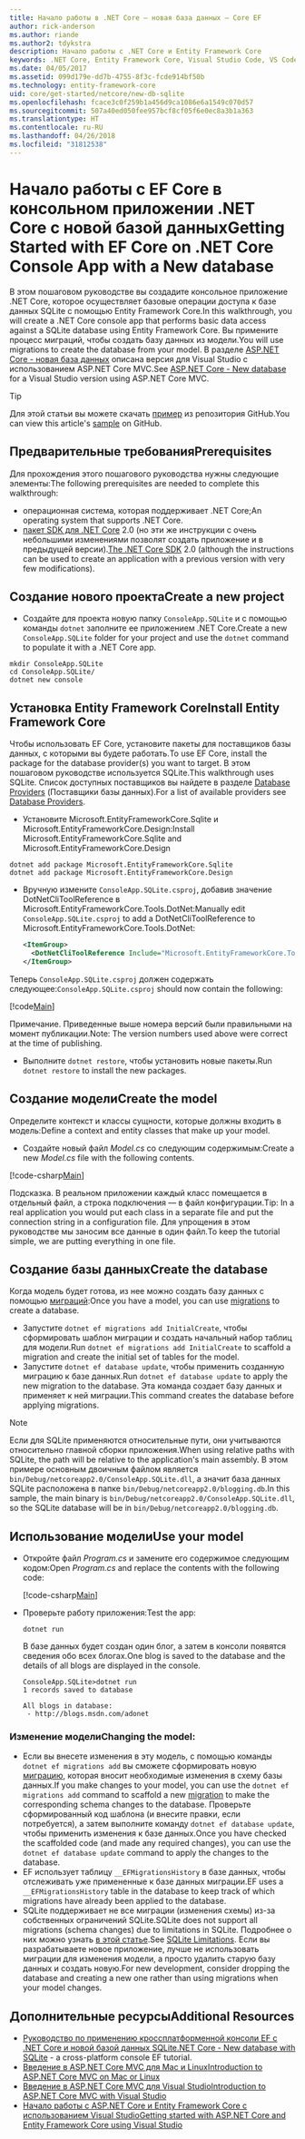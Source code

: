 ```yaml
---
title: Начало работы в .NET Core — новая база данных — Core EF
author: rick-anderson
ms.author: riande
ms.author2: tdykstra
description: Начало работы с .NET Core и Entity Framework Core
keywords: .NET Core, Entity Framework Core, Visual Studio Code, VS Code, Mac, Linux
ms.date: 04/05/2017
ms.assetid: 099d179e-dd7b-4755-8f3c-fcde914bf50b
ms.technology: entity-framework-core
uid: core/get-started/netcore/new-db-sqlite
ms.openlocfilehash: fcace3c0f259b1a456d9ca1086e6a1549c070d57
ms.sourcegitcommit: 507a40ed050fee957bcf8cf05f6e0ec8a3b1a363
ms.translationtype: HT
ms.contentlocale: ru-RU
ms.lasthandoff: 04/26/2018
ms.locfileid: "31812538"
---
```

# <a name="getting-started-with-ef-core-on-net-core-console-app-with-a-new-database"></a><span data-ttu-id="8ce54-104">Начало работы с EF Core в консольном приложении .NET Core с новой базой данных</span><span class="sxs-lookup"><span data-stu-id="8ce54-104">Getting Started with EF Core on .NET Core Console App with a New database</span></span>

<span data-ttu-id="8ce54-105">В этом пошаговом руководстве вы создадите консольное приложение .NET Core, которое осуществляет базовые операции доступа к базе данных SQLite с помощью Entity Framework Core.</span><span class="sxs-lookup"><span data-stu-id="8ce54-105">In this walkthrough, you will create a .NET Core console app that performs basic data access against a SQLite database using Entity Framework Core.</span></span> <span data-ttu-id="8ce54-106">Вы примените процесс миграций, чтобы создать базу данных из модели.</span><span class="sxs-lookup"><span data-stu-id="8ce54-106">You will use migrations to create the database from your model.</span></span> <span data-ttu-id="8ce54-107">В разделе [ASP.NET Core - новая база данных](xref:core/get-started/aspnetcore/new-db) описана версия для Visual Studio с использованием ASP.NET Core MVC.</span><span class="sxs-lookup"><span data-stu-id="8ce54-107">See [ASP.NET Core - New database](xref:core/get-started/aspnetcore/new-db) for a Visual Studio version using ASP.NET Core MVC.</span></span>

> [!TIP]  
> <span data-ttu-id="8ce54-108">Для этой статьи вы можете скачать [пример](https://github.com/aspnet/EntityFramework.Docs/tree/master/samples/core/GetStarted/NetCore/ConsoleApp.SQLite) из репозитория GitHub.</span><span class="sxs-lookup"><span data-stu-id="8ce54-108">You can view this article's [sample](https://github.com/aspnet/EntityFramework.Docs/tree/master/samples/core/GetStarted/NetCore/ConsoleApp.SQLite) on GitHub.</span></span>

## <a name="prerequisites"></a><span data-ttu-id="8ce54-109">Предварительные требования</span><span class="sxs-lookup"><span data-stu-id="8ce54-109">Prerequisites</span></span>

<span data-ttu-id="8ce54-110">Для прохождения этого пошагового руководства нужны следующие элементы:</span><span class="sxs-lookup"><span data-stu-id="8ce54-110">The following prerequisites are needed to complete this walkthrough:</span></span>
* <span data-ttu-id="8ce54-111">операционная система, которая поддерживает .NET Core;</span><span class="sxs-lookup"><span data-stu-id="8ce54-111">An operating system that supports .NET Core.</span></span>
* <span data-ttu-id="8ce54-112">[пакет SDK для .NET Core](https://www.microsoft.com/net/core) 2.0 (но эти же инструкции с очень небольшими изменениями позволят создать приложение и в предыдущей версии).</span><span class="sxs-lookup"><span data-stu-id="8ce54-112">[The .NET Core SDK](https://www.microsoft.com/net/core) 2.0 (although the instructions can be used to create an application with a previous version with very few modifications).</span></span>

## <a name="create-a-new-project"></a><span data-ttu-id="8ce54-113">Создание нового проекта</span><span class="sxs-lookup"><span data-stu-id="8ce54-113">Create a new project</span></span>

* <span data-ttu-id="8ce54-114">Создайте для проекта новую папку `ConsoleApp.SQLite` и с помощью команды `dotnet` заполните ее приложением .NET Core.</span><span class="sxs-lookup"><span data-stu-id="8ce54-114">Create a new `ConsoleApp.SQLite` folder for your project and use the `dotnet` command to populate it with a .NET Core app.</span></span>

``` Console
mkdir ConsoleApp.SQLite
cd ConsoleApp.SQLite/
dotnet new console
```

## <a name="install-entity-framework-core"></a><span data-ttu-id="8ce54-115">Установка Entity Framework Core</span><span class="sxs-lookup"><span data-stu-id="8ce54-115">Install Entity Framework Core</span></span>

<span data-ttu-id="8ce54-116">Чтобы использовать EF Core, установите пакеты для поставщиков базы данных, с которыми вы будете работать.</span><span class="sxs-lookup"><span data-stu-id="8ce54-116">To use EF Core, install the package for the database provider(s) you want to target.</span></span> <span data-ttu-id="8ce54-117">В этом пошаговом руководстве используется SQLite.</span><span class="sxs-lookup"><span data-stu-id="8ce54-117">This walkthrough uses SQLite.</span></span> <span data-ttu-id="8ce54-118">Список доступных поставщиков вы найдете в разделе [Database Providers](../../providers/index.md) (Поставщики базы данных).</span><span class="sxs-lookup"><span data-stu-id="8ce54-118">For a list of available providers see [Database Providers](../../providers/index.md).</span></span>

* <span data-ttu-id="8ce54-119">Установите Microsoft.EntityFrameworkCore.Sqlite и Microsoft.EntityFrameworkCore.Design:</span><span class="sxs-lookup"><span data-stu-id="8ce54-119">Install Microsoft.EntityFrameworkCore.Sqlite and Microsoft.EntityFrameworkCore.Design</span></span>

``` Console
dotnet add package Microsoft.EntityFrameworkCore.Sqlite
dotnet add package Microsoft.EntityFrameworkCore.Design
```

* <span data-ttu-id="8ce54-120">Вручную измените `ConsoleApp.SQLite.csproj`, добавив значение DotNetCliToolReference в Microsoft.EntityFrameworkCore.Tools.DotNet:</span><span class="sxs-lookup"><span data-stu-id="8ce54-120">Manually edit `ConsoleApp.SQLite.csproj` to add a DotNetCliToolReference to Microsoft.EntityFrameworkCore.Tools.DotNet:</span></span>

  ``` xml
  <ItemGroup>
    <DotNetCliToolReference Include="Microsoft.EntityFrameworkCore.Tools.DotNet" Version="2.0.0" />
  </ItemGroup>
  ```

<span data-ttu-id="8ce54-121">Теперь `ConsoleApp.SQLite.csproj` должен содержать следующее:</span><span class="sxs-lookup"><span data-stu-id="8ce54-121">`ConsoleApp.SQLite.csproj` should now contain the following:</span></span>

[!code[Main](../../../../samples/core/GetStarted/NetCore/ConsoleApp.SQLite/ConsoleApp.SQLite.csproj)]

 <span data-ttu-id="8ce54-122">Примечание. Приведенные выше номера версий были правильными на момент публикации.</span><span class="sxs-lookup"><span data-stu-id="8ce54-122">Note: The version numbers used above were correct at the time of publishing.</span></span>

*  <span data-ttu-id="8ce54-123">Выполните `dotnet restore`, чтобы установить новые пакеты.</span><span class="sxs-lookup"><span data-stu-id="8ce54-123">Run `dotnet restore` to install the new packages.</span></span>

## <a name="create-the-model"></a><span data-ttu-id="8ce54-124">Создание модели</span><span class="sxs-lookup"><span data-stu-id="8ce54-124">Create the model</span></span>

<span data-ttu-id="8ce54-125">Определите контекст и классы сущности, которые должны входить в модель:</span><span class="sxs-lookup"><span data-stu-id="8ce54-125">Define a context and entity classes that make up your model.</span></span>

* <span data-ttu-id="8ce54-126">Создайте новый файл *Model.cs* со следующим содержимым:</span><span class="sxs-lookup"><span data-stu-id="8ce54-126">Create a new *Model.cs* file with the following contents.</span></span>

[!code-csharp[Main](../../../../samples/core/GetStarted/NetCore/ConsoleApp.SQLite/Model.cs)]

<span data-ttu-id="8ce54-127">Подсказка. В реальном приложении каждый класс помещается в отдельный файл, а строка подключения — в файл конфигурации.</span><span class="sxs-lookup"><span data-stu-id="8ce54-127">Tip: In a real application you would put each class in a separate file and put the connection string in a configuration file.</span></span> <span data-ttu-id="8ce54-128">Для упрощения в этом руководстве мы заносим все данные в один файл.</span><span class="sxs-lookup"><span data-stu-id="8ce54-128">To keep the tutorial simple, we are putting everything in one file.</span></span>

## <a name="create-the-database"></a><span data-ttu-id="8ce54-129">Создание базы данных</span><span class="sxs-lookup"><span data-stu-id="8ce54-129">Create the database</span></span>

<span data-ttu-id="8ce54-130">Когда модель будет готова, из нее можно создать базу данных с помощью [миграций](https://docs.microsoft.com/aspnet/core/data/ef-mvc/migrations#introduction-to-migrations):</span><span class="sxs-lookup"><span data-stu-id="8ce54-130">Once you have a model, you can use [migrations](https://docs.microsoft.com/aspnet/core/data/ef-mvc/migrations#introduction-to-migrations) to create a database.</span></span>

* <span data-ttu-id="8ce54-131">Запустите `dotnet ef migrations add InitialCreate`, чтобы сформировать шаблон миграции и создать начальный набор таблиц для модели.</span><span class="sxs-lookup"><span data-stu-id="8ce54-131">Run `dotnet ef migrations add InitialCreate` to scaffold a migration and create the initial set of tables for the model.</span></span>
* <span data-ttu-id="8ce54-132">Запустите `dotnet ef database update`, чтобы применить созданную миграцию к базе данных.</span><span class="sxs-lookup"><span data-stu-id="8ce54-132">Run `dotnet ef database update` to apply the new migration to the database.</span></span> <span data-ttu-id="8ce54-133">Эта команда создает базу данных и применяет к ней миграции.</span><span class="sxs-lookup"><span data-stu-id="8ce54-133">This command creates the database before applying migrations.</span></span>

> [!NOTE]  
> <span data-ttu-id="8ce54-134">Если для SQLite применяются относительные пути, они учитываются относительно главной сборки приложения.</span><span class="sxs-lookup"><span data-stu-id="8ce54-134">When using relative paths with SQLite, the path will be relative to the application's main assembly.</span></span> <span data-ttu-id="8ce54-135">В этом примере основным двоичным файлом является `bin/Debug/netcoreapp2.0/ConsoleApp.SQLite.dll`, а значит база данных SQLite расположена в папке `bin/Debug/netcoreapp2.0/blogging.db`.</span><span class="sxs-lookup"><span data-stu-id="8ce54-135">In this sample, the main binary is `bin/Debug/netcoreapp2.0/ConsoleApp.SQLite.dll`, so the SQLite database will be in `bin/Debug/netcoreapp2.0/blogging.db`.</span></span>

## <a name="use-your-model"></a><span data-ttu-id="8ce54-136">Использование модели</span><span class="sxs-lookup"><span data-stu-id="8ce54-136">Use your model</span></span>

* <span data-ttu-id="8ce54-137">Откройте файл *Program.cs* и замените его содержимое следующим кодом:</span><span class="sxs-lookup"><span data-stu-id="8ce54-137">Open *Program.cs* and replace the contents with the following code:</span></span>

  [!code-csharp[Main](../../../../samples/core/GetStarted/NetCore/ConsoleApp.SQLite/Program.cs)]

* <span data-ttu-id="8ce54-138">Проверьте работу приложения:</span><span class="sxs-lookup"><span data-stu-id="8ce54-138">Test the app:</span></span>

  `dotnet run`

  <span data-ttu-id="8ce54-139">В базе данных будет создан один блог, а затем в консоли появятся сведения обо всех блогах.</span><span class="sxs-lookup"><span data-stu-id="8ce54-139">One blog is saved to the database and the details of all blogs are displayed in the console.</span></span>

  ``` Console
  ConsoleApp.SQLite>dotnet run
  1 records saved to database

  All blogs in database:
   - http://blogs.msdn.com/adonet
  ```

### <a name="changing-the-model"></a><span data-ttu-id="8ce54-140">Изменение модели</span><span class="sxs-lookup"><span data-stu-id="8ce54-140">Changing the model:</span></span>

- <span data-ttu-id="8ce54-141">Если вы внесете изменения в эту модель, с помощью команды `dotnet ef migrations add` вы сможете сформировать новую [миграцию](https://docs.microsoft.com/aspnet/core/data/ef-mvc/migrations#introduction-to-migrations), которая вносит необходимые изменения в схему базы данных.</span><span class="sxs-lookup"><span data-stu-id="8ce54-141">If you make changes to your model, you can use the `dotnet ef migrations add` command to scaffold a new [migration](https://docs.microsoft.com/aspnet/core/data/ef-mvc/migrations#introduction-to-migrations)  to make the corresponding schema changes to the database.</span></span> <span data-ttu-id="8ce54-142">Проверьте сформированный код шаблона (и внесите правки, если потребуется), а затем выполните команду `dotnet ef database update`, чтобы применить изменения к базе данных.</span><span class="sxs-lookup"><span data-stu-id="8ce54-142">Once you have checked the scaffolded code (and made any required changes), you can use the `dotnet ef database update` command to apply the changes to the database.</span></span>
- <span data-ttu-id="8ce54-143">EF использует таблицу `__EFMigrationsHistory` в базе данных, чтобы отслеживать уже примененные к базе данных миграции.</span><span class="sxs-lookup"><span data-stu-id="8ce54-143">EF uses a `__EFMigrationsHistory` table in the database to keep track of which migrations have already been applied to the database.</span></span>
- <span data-ttu-id="8ce54-144">SQLite поддерживает не все миграции (изменения схемы) из-за собственных ограничений SQLite.</span><span class="sxs-lookup"><span data-stu-id="8ce54-144">SQLite does not support all migrations (schema changes) due to limitations in SQLite.</span></span> <span data-ttu-id="8ce54-145">Подробнее о них можно узнать [в этой статье](../../providers/sqlite/limitations.md).</span><span class="sxs-lookup"><span data-stu-id="8ce54-145">See [SQLite Limitations](../../providers/sqlite/limitations.md).</span></span> <span data-ttu-id="8ce54-146">Если вы разрабатываете новое приложение, лучше не использовать миграции для изменения модели, а просто удалить старую базу данных и создать новую.</span><span class="sxs-lookup"><span data-stu-id="8ce54-146">For new development, consider dropping the database and creating a new one rather than using migrations when your model changes.</span></span>

## <a name="additional-resources"></a><span data-ttu-id="8ce54-147">Дополнительные ресурсы</span><span class="sxs-lookup"><span data-stu-id="8ce54-147">Additional Resources</span></span>

* <span data-ttu-id="8ce54-148">[Руководство по применению кроссплатформенной консоли EF с .NET Core и новой базой данных SQLite](xref:core/get-started/netcore/new-db-sqlite)</span><span class="sxs-lookup"><span data-stu-id="8ce54-148">[.NET Core - New database with SQLite](xref:core/get-started/netcore/new-db-sqlite) -  a cross-platform console EF tutorial.</span></span>
* [<span data-ttu-id="8ce54-149">Введение в ASP.NET Core MVC для Mac и Linux</span><span class="sxs-lookup"><span data-stu-id="8ce54-149">Introduction to ASP.NET Core MVC on Mac or Linux</span></span>](https://docs.microsoft.com/aspnet/core/tutorials/first-mvc-app-xplat/index)
* [<span data-ttu-id="8ce54-150">Введение в ASP.NET Core MVC для Visual Studio</span><span class="sxs-lookup"><span data-stu-id="8ce54-150">Introduction to ASP.NET Core MVC with Visual Studio</span></span>](https://docs.microsoft.com/aspnet/core/tutorials/first-mvc-app/index)
* [<span data-ttu-id="8ce54-151">Начало работы с ASP.NET Core и Entity Framework Core с использованием Visual Studio</span><span class="sxs-lookup"><span data-stu-id="8ce54-151">Getting started with ASP.NET Core and Entity Framework Core using Visual Studio</span></span>](https://docs.microsoft.com/aspnet/core/data/ef-mvc/index)
